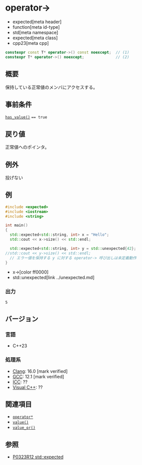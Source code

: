 # operator->
* expected[meta header]
* function[meta id-type]
* std[meta namespace]
* expected[meta class]
* cpp23[meta cpp]

```cpp
constexpr const T* operator->() const noexcept;  // (1)
constexpr T* operator->() noexcept;              // (2)
```

## 概要
保持している正常値のメンバにアクセスする。


## 事前条件
[`has_value()`](has_value.md) `== true`


## 戻り値
正常値へのポインタ。


## 例外
投げない


## 例
```cpp example
#include <expected>
#include <iostream>
#include <string>

int main()
{
  std::expected<std::string, int> x = "Hello";
  std::cout << x->size() << std::endl;

  std::expected<std::string, int> y = std::unexpected{42};
//std::cout << y->size() << std::endl;
  // エラー値を保持する y に対する operator-> 呼び出しは未定義動作
}
```
* x->[color ff0000]
* std::unexpected[link ../unexpected.md]

### 出力
```
5
```


## バージョン
### 言語
- C++23

### 処理系
- [Clang](/implementation.md#clang): 16.0 [mark verified]
- [GCC](/implementation.md#gcc): 12.1 [mark verified]
- [ICC](/implementation.md#icc): ??
- [Visual C++](/implementation.md#visual_cpp): ??


## 関連項目
- [`operator*`](op_deref.md)
- [`value()`](value.md)
- [`value_or()`](value_or.md)


## 参照
- [P0323R12 std::expected](https://www.open-std.org/jtc1/sc22/wg21/docs/papers/2022/p0323r12.html)
